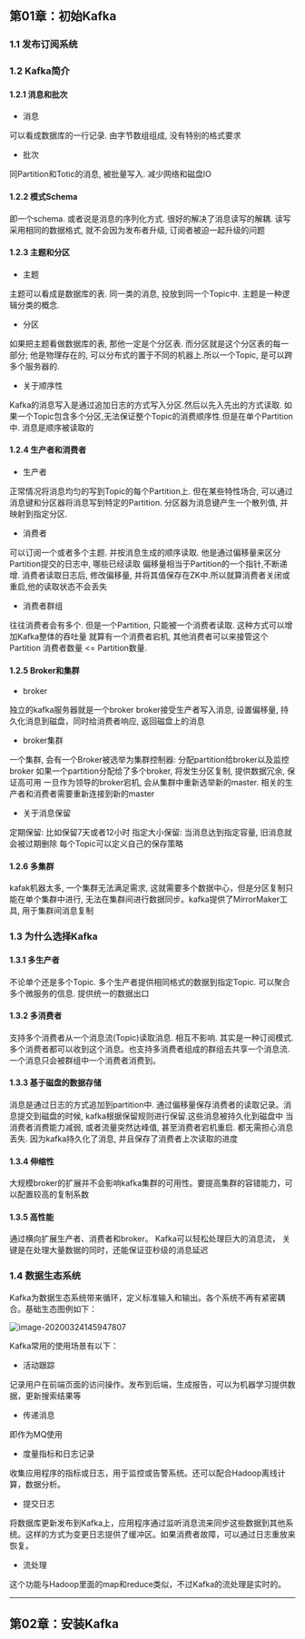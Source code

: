 ## 第01章：初始Kafka

### 1.1 发布订阅系统

### 1.2 Kafka简介

#### 1.2.1 消息和批次

- 消息

可以看成数据库的一行记录. 由字节数组组成, 没有特别的格式要求

- 批次

同Partition和Totic的消息, 被批量写入. 减少网络和磁盘IO

#### 1.2.2 模式Schema

即一个schema. 或者说是消息的序列化方式. 很好的解决了消息读写的解耦. 
读写采用相同的数据格式, 就不会因为发布者升级, 订阅者被迫一起升级的问题

#### 1.2.3  主题和分区

- 主题

主题可以看成是数据库的表. 同一类的消息, 投放到同一个Topic中. 主题是一种逻辑分类的概念.

- 分区

如果把主题看做数据库的表, 那他一定是个分区表. 而分区就是这个分区表的每一部分;
他是物理存在的, 可以分布式的置于不同的机器上.所以一个Topic, 是可以跨多个服务器的.

- 关于顺序性

Kafka的消息写入是通过追加日志的方式写入分区.然后以先入先出的方式读取.
如果一个Topic包含多个分区,无法保证整个Topic的消费顺序性.但是在单个Partition中. 消息是顺序被读取的

#### 1.2.4 生产者和消费者

- 生产者

正常情况将消息均匀的写到Topic的每个Partition上. 
但在某些特性场合, 可以通过消息键和分区器将消息写到特定的Partition. 分区器为消息键产生一个散列值, 并映射到指定分区.

- 消费者

可以订阅一个或者多个主题. 并按消息生成的顺序读取. 他是通过偏移量来区分Partition提交的日志中, 哪些已经读取
偏移量相当于Partition的一个指针,不断递增. 消费者读取日志后, 修改偏移量, 并将其值保存在ZK中.所以就算消费者关闭或重启,他的读取状态不会丢失

- 消费者群组

往往消费者会有多个. 但是一个Partition, 只能被一个消费者读取. 这种方式可以增加Kafka整体的吞吐量
就算有一个消费者宕机, 其他消费者可以来接管这个Partition
消费者数量 <= Partition数量. 

#### 1.2.5 Broker和集群

- broker

独立的kafka服务器就是一个broker
broker接受生产者写入消息, 设置偏移量, 持久化消息到磁盘，同时给消费者响应, 返回磁盘上的消息

- broker集群

一个集群, 会有一个Broker被选举为集群控制器: 分配partition给broker以及监控broker
如果一个partition分配给了多个broker, 将发生分区复制, 提供数据冗余, 保证高可用
一旦作为领导的broker宕机, 会从集群中重新选举新的master. 相关的生产者和消费者需要重新连接到新的master

- 关于消息保留

定期保留: 比如保留7天或者12小时
指定大小保留: 当消息达到指定容量, 旧消息就会被过期删除
每个Topic可以定义自己的保存策略

#### 1.2.6 多集群

kafak机器太多, 一个集群无法满足需求, 这就需要多个数据中心，但是分区复制只能在单个集群中进行, 无法在集群间进行数据同步。kafka提供了MirrorMaker工具, 用于集群间消息复制

### 1.3 为什么选择Kafka

#### 1.3.1 多生产者

不论单个还是多个Topic. 多个生产者提供相同格式的数据到指定Topic. 可以聚合多个微服务的信息. 提供统一的数据出口

#### 1.3.2 多消费者

支持多个消费者从一个消息流(Topic)读取消息. 相互不影响. 其实是一种订阅模式. 多个消费者都可以收到这个消息。也支持多消费者组成的群组去共享一个消息流. 一个消息只会被群组中一个消费者消费到。

#### 1.3.3 基于磁盘的数据存储

消息是通过日志的方式追加到partition中. 通过偏移量保存消费者的读取记录。消息提交到磁盘的时候, kafka根据保留规则进行保留.这些消息被持久化到磁盘中
当消费者消费能力减弱, 或者流量突然达峰值, 甚至消费者宕机重启. 都无需担心消息丢失. 因为kafka持久化了消息, 并且保存了消费者上次读取的进度

#### 1.3.4 伸缩性

大规模broker的扩展并不会影响kafka集群的可用性。要提高集群的容错能力，可以配置较高的复制系数

#### 1.3.5 高性能

通过横向扩展生产者、消费者和broker。 Kafka可以轻松处理巨大的消息流， 关键是在处理大量数据的同时，还能保证亚秒级的消息延迟

### 1.4 数据生态系统

Kafka为数据生态系统带来循环，定义标准输入和输出。各个系统不再有紧密耦合。基础生态图例如下：

![image-20200324145947807](C:\Users\Donavon\AppData\Roaming\Typora\typora-user-images\image-20200324145947807.png)

Kafka常用的使用场景有以下：

- 活动跟踪

记录用户在前端页面的访问操作。发布到后端，生成报告，可以为机器学习提供数据，更新搜索结果等

- 传递消息

即作为MQ使用

- 度量指标和日志记录

收集应用程序的指标或日志，用于监控或告警系统。还可以配合Hadoop离线计算，数据分析。

- 提交日志

将数据库更新发布到Kafka上，应用程序通过监听消息流来同步这些数据到其他系统。这样的方式为变更日志提供了缓冲区。如果消费者故障，可以通过日志重放来恢复。

- 流处理

这个功能与Hadoop里面的map和reduce类似，不过Kafka的流处理是实时的。

------

## 第02章：安装Kafka